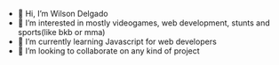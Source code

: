 - 👋 Hi, I’m Wilson Delgado
- 👀 I’m interested in mostly videogames, web development, stunts and sports(like bkb or mma)
- 🌱 I’m currently learning Javascript for web developers
- 💞️ I’m looking to collaborate on any kind of project

<!---
wilsond-eveloper/wilsond-eveloper is a ✨ special ✨ repository because its `README.md` (this file) appears on your GitHub profile.
You can click the Preview link to take a look at your changes.
--->
